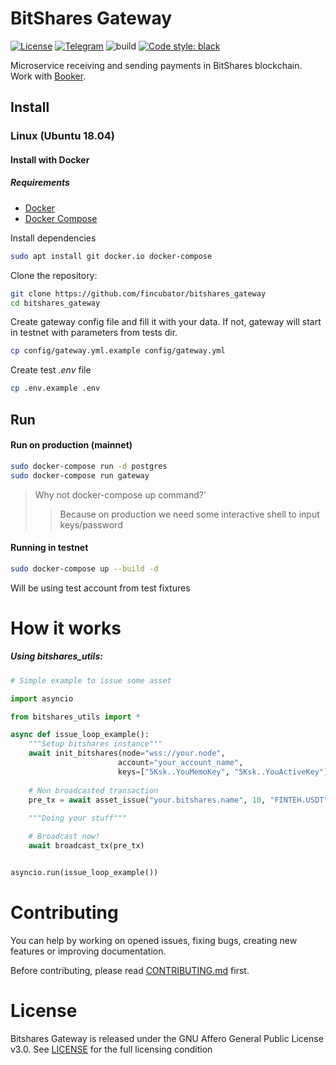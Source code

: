 # BitShares Gateway

[![License]][LICENSE]
[![Telegram]][Telegram join]
![build](https://github.com/fincubator/bitshares_gateway/workflows/build/badge.svg)
[![Code style: black]][black code style]

Microservice receiving and sending payments in BitShares blockchain. 
Work with [Booker].

## Install
### Linux (Ubuntu 18.04)
#### Install with Docker
##### Requirements
* [Docker]
* [Docker Compose]

Install dependencies
```bash
sudo apt install git docker.io docker-compose
```

Clone the repository:
```bash
git clone https://github.com/fincubator/bitshares_gateway
cd bitshares_gateway
```

Create gateway config file and fill it with your data. If not, gateway will start in testnet with
parameters from tests dir.
```bash
cp config/gateway.yml.example config/gateway.yml
```

Create test *.env* file
```bash
cp .env.example .env
```

## Run
#### Run on production (mainnet)
```bash
sudo docker-compose run -d postgres
sudo docker-compose run gateway
```
>Why not docker-compose up command?'
>> Because on production we need some interactive shell to input keys/password

#### Running in testnet
```bash
sudo docker-compose up --build -d
```
Will be using test account from test fixtures

# How it works
##### Using bitshares_utils:


```python
# Simple example to issue some asset

import asyncio

from bitshares_utils import *

async def issue_loop_example():
    """Setup bitshares instance"""
    await init_bitshares(node="wss://your.node",
                        account="your_account_name",
                        keys=["5Ksk..YouMemoKey", "5Ksk..YouActiveKey"],)
    
    # Non broadcasted transaction
    pre_tx = await asset_issue("your.bitshares.name", 10, "FINTEH.USDT")
    
    """Doing your stuff"""    

    # Broadcast now!
    await broadcast_tx(pre_tx)


asyncio.run(issue_loop_example())
```

# Contributing
You can help by working on opened issues, fixing bugs, creating new features or
improving documentation.

Before contributing, please read [CONTRIBUTING.md] first.

# License
Bitshares Gateway is released under the GNU Affero General Public License v3.0. See
[LICENSE] for the full licensing condition

[License]: https://img.shields.io/github/license/fincubator/bitshares_gateway
[LICENSE]: LICENSE
[CONTRIBUTING.md]: CONTRIBUTING.md
[Telegram]: https://img.shields.io/badge/Telegram-fincubator-blue?logo=telegram
[Telegram join]: https://t.me/fincubator
[Docker]: https://www.docker.com
[Docker Compose]: https://www.docker.com
[Booker]: https://github.com/fincubator/booker
[BitShares Core]: https://github.com/bitshares/bitshares-core
[Code style: black]: https://img.shields.io/badge/code%20style-black-000000.svg
[black code style]: https://github.com/psf/black